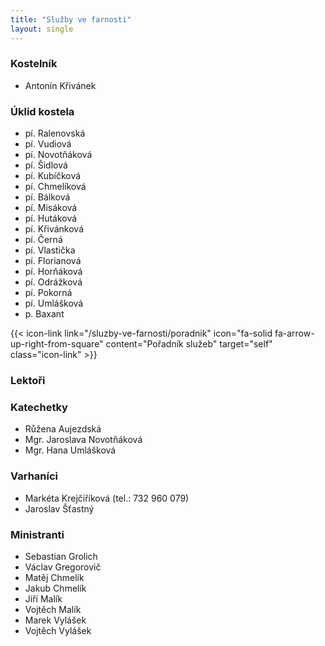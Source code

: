 ```yaml
---
title: "Služby ve farnosti"
layout: single
---
```

### Kostelník
- Antonín Křivánek
### Úklid kostela
- pí. Ralenovská
- pí. Vudiová
- pí. Novotňáková
- pí. Šidlová
- pí. Kubíčková
- pí. Chmelíková
- pí. Bálková
- pí. Misáková
- pí. Hutáková
- pí. Křivánková
- pí. Černá
- pí. Vlastička
- pí. Florianová
- pí. Horňáková
- pí. Odrážková
- pí. Pokorná
- pí. Umlášková
- p. Baxant

{{< icon-link link="/sluzby-ve-farnosti/poradnik" icon="fa-solid fa-arrow-up-right-from-square" content="Pořadník služeb" target="self" class="icon-link" >}}

### Lektoři
### Katechetky
- Růžena Aujezdská
- Mgr. Jaroslava Novotňáková
- Mgr. Hana Umlášková
### Varhaníci
- Markéta Krejčiříková (tel.: 732 960 079)
- Jaroslav Šťastný
### Ministranti
- Sebastian Grolich
- Václav Gregorovič
- Matěj Chmelík
- Jakub Chmelík
- Jiří Malík
- Vojtěch Malík
- Marek Vylášek
- Vojtěch Vylášek